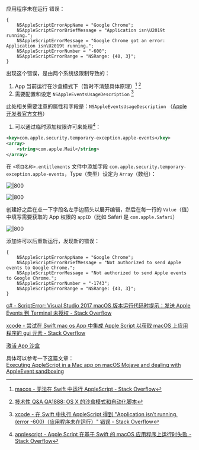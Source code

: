 应用程序未在运行
错误：

```
{
	NSAppleScriptErrorAppName = "Google Chrome";
    NSAppleScriptErrorBriefMessage = "Application isn\U2019t running.";
    NSAppleScriptErrorMessage = "Google Chrome got an error: Application isn\U2019t running.";
    NSAppleScriptErrorNumber = "-600";
    NSAppleScriptErrorRange = "NSRange: {40, 3}";
}
```

出现这个错误，是由两个系统级限制导致的：

1. App 当前运行在沙盒模式下（暂时不清楚具体原理）[^3] [^4]
2. 需要配置和设定 `NSAppleEventsUsageDescription` [^2]

此处相关需要注意的属性和字段是：`NSAppleEventsUsageDescription` （[Apple 开发者官方文档](https://developer.apple.com/documentation/bundleresources/information_property_list/nsappleeventsusagedescription)）

1. 可以通过临时添加权限许可来处理[^1]：

```xml
<key>com.apple.security.temporary-exception.apple-events</key>
<array>
    <string>com.apple.Mail</string>
</array>
```

在 `<项目名称>.entitlements` 文件中添加字段 `com.apple.security.temporary-exception.apple-events`，Type（类型）设定为 `Array`（数组）：

![|800](Xcode_image_20211029164201.png)

![|800](Xcode_image_20211029164434.png)

创建好之后在点一下字段名左手边箭头以展开编辑，然后在每一行的 `Value`（值）中填写需要获取的 App 权限的 `appID`（比如 Safari 是 `com.apple.Safari`）

![|800](Xcode_image_20211029164627.png)

添加许可以后重新运行，发现新的错误：

```
{
    NSAppleScriptErrorAppName = "Google Chrome";
    NSAppleScriptErrorBriefMessage = "Not authorized to send Apple events to Google Chrome.";
    NSAppleScriptErrorMessage = "Not authorized to send Apple events to Google Chrome.";
    NSAppleScriptErrorNumber = "-1743";
    NSAppleScriptErrorRange = "NSRange: {43, 3}";
}
```

[c# - ScriptError: Visual Studio 2017 macOS 版本运行代码时提示：发送 Apple Events 到 Terminal 未授权 - Stack Overflow](https://stackoverflow.com/questions/54349237/scripterror-not-authorized-to-send-apple-events-to-terminal-when-running-code-o)

[xcode - 尝试在 Swift mac os App 中集成 Apple Script 以获取 macOS 上应用程序的 gui 元素 - Stack Overflow](https://stackoverflow.com/questions/62668336/trying-to-integrate-apple-script-in-swift-mac-os-app-to-get-the-gui-elements-of)

[激活 App 沙盒](https://developer.apple.com/library/archive/documentation/Miscellaneous/Reference/EntitlementKeyReference/Chapters/EnablingAppSandbox.html#//apple_ref/doc/uid/TP40011195-CH4-SW25)

具体可以参考一下这篇文章：[  
Executing AppleScript in a Mac app on macOS Mojave and dealing with AppleEvent sandboxing](https://www.jessesquires.com/blog/2018/11/17/executing-applescript-in-mac-app-on-macos-mojave/)

[^1]: [applescript - Apple Script 在基于 Swift 的 macOS 应用程序上运行时失败 - Stack Overflow](https://stackoverflow.com/questions/52432402/apple-script-fails-when-run-from-within-a-macos-swift-based-application)
[^2]: [xcode - 在 Swift 中执行 AppleScript 得到 "Application isn’t running. (error -600)（应用程序未在运行）" 错误 - Stack Overflow](https://stackoverflow.com/questions/60449827/got-application-isn-t-running-error-600-when-executing-applescript-in-swif)
[^3]: [macos - 无法在 Swift 中运行 AppleScript - Stack Overflow](https://stackoverflow.com/questions/52601414/running-applescript-from-swift-not-working)
[^4]: [技术性 Q&A QA1888: OS X 的沙盒模式和自动化脚本](https://developer.apple.com/library/archive/qa/qa1888/_index.html)